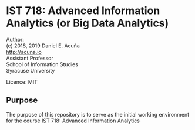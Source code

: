 # IST 718: Advanced Information Analytics (or Big Data Analytics)

Author:  
(c) 2018, 2019 Daniel E. Acuña  
http://acuna.io  
Assistant Professor  
School of Information Studies  
Syracuse University

Licence: MIT

## Purpose

The purpose of this repository is to serve as the initial working environment for the course
IST 718: Advanced Information Analytics
